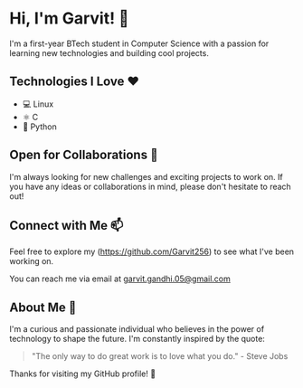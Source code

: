 # Hi, I'm Garvit! 👋

I'm a first-year BTech student in Computer Science with a passion for learning new technologies and building cool projects.

## Technologies I Love ❤️

- 💻 Linux
- ⚛️ C
- 🐍 Python

## Open for Collaborations 🤝

I'm always looking for new challenges and exciting projects to work on. If you have any ideas or collaborations in mind, please don't hesitate to reach out!

## Connect with Me 📫

Feel free to explore my (https://github.com/Garvit256) to see what I've been working on.

You can reach me via email at [garvit.gandhi.05@gmail.com](mailto:garvit.gandhi.05@gmail.com) 
## About Me 🌟

I'm a curious and passionate individual who believes in the power of technology to shape the future. I'm constantly inspired by the quote:

> "The only way to do great work is to love what you do." - Steve Jobs

Thanks for visiting my GitHub profile! 🙌

<!--
**GARVIT256/garvit256** is a ✨ _special_ ✨ repository because its `README.md` (this file) appears on your GitHub profile.

Here are some ideas to get you started:

- 🔭 I’m currently working on ...
- 🌱 I’m currently learning ...
- 👯 I’m looking to collaborate on ...
- 🤔 I’m looking for help with ...
- 💬 Ask me about ...
- 📫 How to reach me: ...
- 😄 Pronouns: ...
- ⚡ Fun fact: ...
-->
